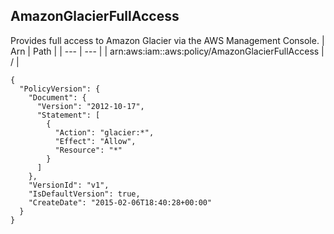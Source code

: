 
## AmazonGlacierFullAccess
Provides full access to Amazon Glacier via the AWS Management Console.
| Arn | Path |
| --- | --- |
| arn:aws:iam::aws:policy/AmazonGlacierFullAccess | / |
```
{
  "PolicyVersion": {
    "Document": {
      "Version": "2012-10-17",
      "Statement": [
        {
          "Action": "glacier:*",
          "Effect": "Allow",
          "Resource": "*"
        }
      ]
    },
    "VersionId": "v1",
    "IsDefaultVersion": true,
    "CreateDate": "2015-02-06T18:40:28+00:00"
  }
}
```
